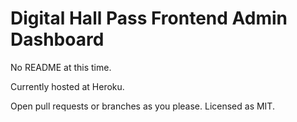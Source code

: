 # Digital Hall Pass Frontend Admin Dashboard
  
No README at this time.

Currently hosted at Heroku.

Open pull requests or branches as you please.
Licensed as MIT.
